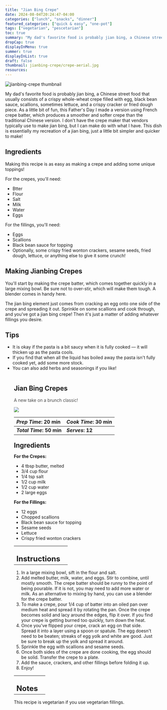 ```yaml
---
title: "Jian Bing Crepe"
date: 2024-08-04T20:24:47-04:00
categories: ["lunch", "snacks", "dinner"]
featured_categories: ["quick & easy", "one-pot"]
tags: ["vegetarian", "pescetarian"]
toc: true
summary: "My dad's favorite food is probably jian bing, a Chinese street food that usually consists of a crispy whole-wheat crepe filled with egg, black bean sauce, scallions, sometimes lettuce, and a crispy cracker or fried dough piece. As a little bit of fun, this Father's Day I made a version using French crepe batter, which produces a smoother and softer crepe than the traditional Chinese Version. I don't have the plate that vendors typically use to make jian bing, but I made do with what I had. This dish is essentially my recreation of a jian bing, just a little bit simpler and quicker to make!"
dropCap: true
displayInMenu: true
summer: true
displayInList: true
draft: false
thumbnail: jianbing-crepe/crepe-aerial.jpg
resources:
---
```


![jianbing-crepe thumbnail](../../jianbing-crepe/crepe-aerial.jpg)

My dad's favorite food is probably jian bing, a Chinese street food that usually consists of a crispy whole-wheat crepe filled with egg, black bean sauce, scallions, sometimes lettuce, and a crispy cracker or fried dough piece. As a little bit of fun, this Father's Day I made a version using French crepe batter, which produces a smoother and softer crepe than the traditional Chinese version. I don't have the crepe maker that vendors typically use to make jian bing, but I can make do with what I have. This dish is essentially my recreation of a jian bing, just a little bit simpler and quicker to make!

## Ingredients

Making this recipe is as easy as making a crepe and adding some unique toppings!

For the crepes, you'll need:
- Btter
- Flour
- Salt
- Milk
- Water
- Eggs

For the fillings, you'll need:
- Eggs
- Scallions
- Black bean sauce for topping
- Optionally, some crispy fried wonton crackers, sesame seeds, fried dough, lettuce, or anything else to give it some crunch!

## Making Jianbing Crepes

You'll start by making the crepe batter, which comes together quickly in a large mixing bowl. Be sure not to over-stir, which will make them tough. A blender comes in handy here. 

The jian bing element just comes from cracking an egg onto one side of the crepe and spreading it out. Sprinkle on some scallions and cook through, and you've got a jian bing crepe! Then it's just a matter of adding whatever fillings you desire.

## Tips

- It is okay if the pasta is a bit saucy when it is fully cooked — it will thicken up as the pasta cools.
- If you find that when all the liquid has boiled away the pasta isn't fully cooked yet, add some more stock.
- You can also add herbs and seasonings if you like!

<div class = "bg-pink-100 dark:bg-gray-700"  id = "recipe"> 
<div class = "bg-pink-100 dark:bg-gray-700"  style = "padding-left:2em; margin-top:0; margin-bottom:0;">

<div style="display:grid; align-items:start; justify-content:space-between; padding-right:2em" class="grid-cols-2 gap-2 md:gap-4 lg:gap-8 xl:gap-12"><div class = "mb-8"><h2>Jian Bing Crepes</h2><p style = "font-weight: 300;">A new take on a brunch classic!</p></div><img src="../../jianbing-crepe/crepe-aerial.jpg" class="w-full h-auto mx-auto"/></div>

| _Prep Time_: 20 min  | _Cook Time_: 30 min  |
| :--- | :--- |
| **_Total Time_: 50 min** | **_Serves_: 12**  |

</div>
<div style="padding-left:2em; padding-right:2em; border-width:3px; margin-top:0;" class="bg-white dark:bg-gray-900 border-pink-100 dark:border-gray-700 dark:!text-white">
 <div><h2 style = "margin-top:1em; margin-bottom:0;" >Ingredients</h2></div>
 
**For the Crepes:**
- 4 tbsp butter, melted
- 3/4 cup flour
- 1/4 tsp salt
- 1/2 cup milk
- 1/2 cup water
- 2 large eggs

**For the Fillings:**
- 12 eggs
- Chopped scallions
- Black bean sauce for topping
- Sesame seeds
- Lettuce
- Crispy fried wonton crackers

|   |    |
| :--- | :--- |
| <div><h2 style = "margin-top:1em; margin-bottom:0;" >Instructions</h2></div>|   |

1. In a large mixing bowl, sift in the flour and salt. 
2. Add melted butter, milk, water, and eggs. Stir to combine, until mostly smooth. The crepe batter should be runny to the point of being pourable. If it is not, you may need to add more water or milk. As an alternative to mixing by hand, you can use a blender for the crepe batter.
3. To make a crepe, pour 1/4 cup of batter into an oiled pan over medium heat and spread it by rotating the pan. Once the crepe becomes solid and lacy around the edges, flip it over. If you find your crepe is getting burned too quickly, turn down the heat. 
4. Once you've flipped your crepe, crack an egg on that side. Spread it into a layer using a spoon or spatule. The egg doesn't need to be beaten; streaks of egg yolk and white are good. Just be sure to break up the yolk and spread it around. 
5. Sprinkle the egg with scallions and sesame seeds. 
6. Once both sides of the crepe are done cooking, the egg should be solid. Transfer the crepe to a plate. 
7. Add the sauce, crackers, and other fillings before folding it up. 
8. Enjoy!

|   |    |
| :--- | :--- |
| <div><h2 style = "margin-top:1em; margin-bottom:0;" >Notes</h2></div>|   |

This recipe is vegetarian if you use vegetarian fillings.

</div>
</div>